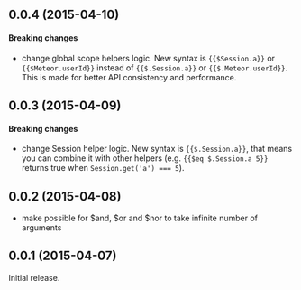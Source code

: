 ## 0.0.4 (2015-04-10)

#### Breaking changes

 - change global scope helpers logic. New syntax is ```{{$Session.a}}``` or ```{{$Meteor.userId}}``` instead of ```{{$.Session.a}}``` or ```{{$.Meteor.userId}}```. This is made for better API consistency and performance.

## 0.0.3 (2015-04-09)

#### Breaking changes

 - change Session helper logic. New syntax is ```{{$.Session.a}}```, that means you can combine it with other helpers (e.g. ```{{$eq $.Session.a 5}}``` returns true when ```Session.get('a') === 5```).

## 0.0.2 (2015-04-08)

 - make possible for $and, $or and $nor to take infinite number of arguments

## 0.0.1 (2015-04-07)
  
Initial release.
